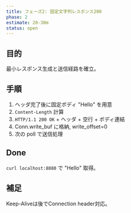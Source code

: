 ```yaml
---
title: フェーズ2: 固定文字列レスポンス200
phase: 2
estimate: 20-30m
status: open
---
```


## 目的
最小レスポンス生成と送信経路を確立。

## 手順
1. ヘッダ完了後に固定ボディ "Hello" を用意
2. `Content-Length` 計算
3. `HTTP/1.1 200 OK` + ヘッダ + 空行 + ボディ連結
4. Conn.write_buf に格納, write_offset=0
5. 次の poll で送信処理

## Done
`curl localhost:8080` で "Hello" 取得。

## 補足
Keep-Aliveは後でConnection header対応。

